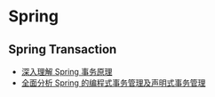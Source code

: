 # Spring

## Spring Transaction

- [深入理解 Spring 事务原理](http://www.codeceo.com/article/spring-transactions.html)
- [全面分析 Spring 的编程式事务管理及声明式事务管理](https://www.ibm.com/developerworks/cn/education/opensource/os-cn-spring-trans/)



